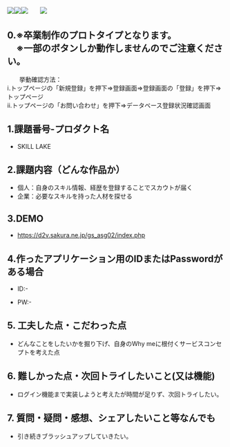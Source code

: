 <img src="https://img.shields.io/badge/PHP-ccc.svg?logo=php&style=flat"><img src="https://img.shields.io/badge/-HTML5-333.svg?logo=html5&style=flat"><img src="https://img.shields.io/badge/-CSS3-1572B6.svg?logo=css3&style=flat">　　<img src="https://img.shields.io/badge/Javascript-276DC3.svg?logo=javascript&style=flat">

## 0.※卒業制作のプロトタイプとなります。<br>　※一部のボタンしか動作しませんのでご注意ください。
　　挙動確認方法：<br>
    ⅰ.トップページの「新規登録」を押下⇒登録画面⇒登録画面の「登録」を押下⇒トップページ<br>
    ⅱ.トップページの「お問い合わせ」を押下⇒データベース登録状況確認画面

## 1.課題番号-プロダクト名

  - SKILL LAKE


## 2.課題内容（どんな作品か）

  - 個人：自身のスキル情報、経歴を登録することでスカウトが届く
  - 企業：必要なスキルを持った人材を探せる


## 3.DEMO

- https://d2v.sakura.ne.jp/gs_asg02/index.php

## 4.作ったアプリケーション用のIDまたはPasswordがある場合

- ID:-

- PW:-


## 5. 工夫した点・こだわった点

- どんなことをしたいかを掘り下げ、自身のWhy meに根付くサービスコンセプトを考えた点


## 6. 難しかった点・次回トライしたいこと(又は機能)

- ログイン機能まで実装しようと考えたが時間が足りず、次回トライしたい。 


## 7. 質問・疑問・感想、シェアしたいこと等なんでも

- 引き続きブラッシュアップしていきたい。

